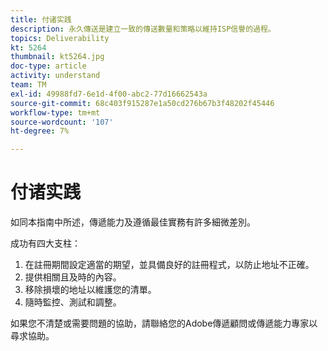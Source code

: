 ```yaml
---
title: 付诸实践
description: 永久傳送是建立一致的傳送數量和策略以維持ISP信譽的過程。
topics: Deliverability
kt: 5264
thumbnail: kt5264.jpg
doc-type: article
activity: understand
team: TM
exl-id: 49988fd7-6e1d-4f00-abc2-77d16662543a
source-git-commit: 68c403f915287e1a50cd276b67b3f48202f45446
workflow-type: tm+mt
source-wordcount: '107'
ht-degree: 7%

---
```


# 付诸实践

如同本指南中所述，傳遞能力及遵循最佳實務有許多細微差別。

成功有四大支柱：

1. 在註冊期間設定適當的期望，並具備良好的註冊程式，以防止地址不正確。
2. 提供相關且及時的內容。
3. 移除損壞的地址以維護您的清單。
4. 隨時監控、測試和調整。

如果您不清楚或需要問題的協助，請聯絡您的Adobe傳遞顧問或傳遞能力專家以尋求協助。
